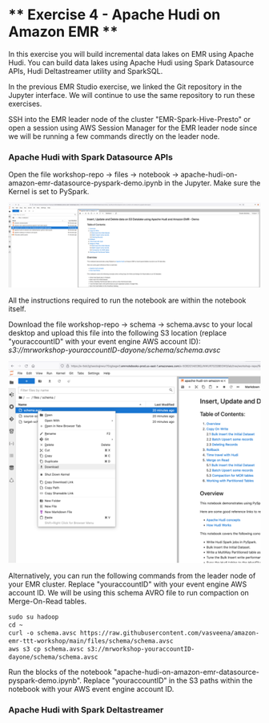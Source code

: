# ** Exercise 4 - Apache Hudi on Amazon EMR **

In this exercise you will build incremental data lakes on EMR using Apache Hudi. You can build data lakes using Apache Hudi using Spark Datasource APIs, Hudi Deltastreamer utility and SparkSQL.  

In the previous EMR Studio exercise, we linked the Git repository in the Jupyter interface. We will continue to use the same repository to run these exercises.

SSH into the EMR leader node of the cluster "EMR-Spark-Hive-Presto" or open a session using AWS Session Manager for the EMR leader node since we will be running a few commands directly on the leader node.

### Apache Hudi with Spark Datasource APIs

Open the file workshop-repo -> files -> notebook -> apache-hudi-on-amazon-emr-datasource-pyspark-demo.ipynb in the Jupyter. Make sure the Kernel is set to PySpark.

![Hudi - 1](images/hudi-1.png)

All the instructions required to run the notebook are within the notebook itself.

Download the file workshop-repo -> schema -> schema.avsc to your local desktop and upload this file into the following S3 location (replace "youraccountID" with your event engine AWS account ID): *s3://mrworkshop-youraccountID-dayone/schema/schema.avsc*

![Hudi - 2](images/hudi-2.png)

Alternatively, you can run the following commands from the leader node of your EMR cluster. Replace "youraccountID" with your event engine AWS account ID. We will be using this schema AVRO file to run compaction on Merge-On-Read tables.

```
sudo su hadoop
cd ~
curl -o schema.avsc https://raw.githubusercontent.com/vasveena/amazon-emr-ttt-workshop/main/files/schema/schema.avsc
aws s3 cp schema.avsc s3://mrworkshop-youraccountID-dayone/schema/schema.avsc
```

Run the blocks of the notebook "apache-hudi-on-amazon-emr-datasource-pyspark-demo.ipynb". Replace "youraccountID" in the S3 paths within the notebook with your AWS event engine account ID.

### Apache Hudi with Spark Deltastreamer

